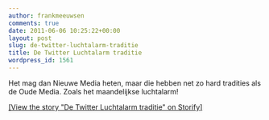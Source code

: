 ```yaml
---
author: frankmeeuwsen
comments: true
date: 2011-06-06 10:25:22+00:00
layout: post
slug: de-twitter-luchtalarm-traditie
title: De Twitter Luchtalarm traditie
wordpress_id: 1561
---
```


Het mag dan Nieuwe Media heten, maar die hebben net zo hard tradities als de Oude Media. Zoals het maandelijkse luchtalarm!

[[View the story "De Twitter Luchtalarm traditie" on Storify]](http://storify.com/frankmeeuwsen/luchtalarm-traditie)
